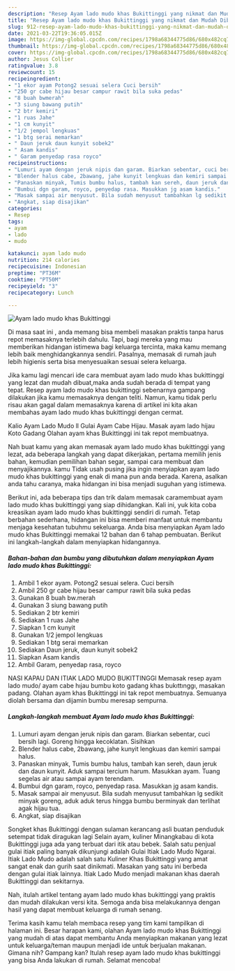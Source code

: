 ```yaml
---
description: "Resep Ayam lado mudo khas Bukittinggi yang nikmat dan Mudah Dibuat"
title: "Resep Ayam lado mudo khas Bukittinggi yang nikmat dan Mudah Dibuat"
slug: 912-resep-ayam-lado-mudo-khas-bukittinggi-yang-nikmat-dan-mudah-dibuat
date: 2021-03-22T19:36:05.015Z
image: https://img-global.cpcdn.com/recipes/1798a68344775d86/680x482cq70/ayam-lado-mudo-khas-bukittinggi-foto-resep-utama.jpg
thumbnail: https://img-global.cpcdn.com/recipes/1798a68344775d86/680x482cq70/ayam-lado-mudo-khas-bukittinggi-foto-resep-utama.jpg
cover: https://img-global.cpcdn.com/recipes/1798a68344775d86/680x482cq70/ayam-lado-mudo-khas-bukittinggi-foto-resep-utama.jpg
author: Jesus Collier
ratingvalue: 3.8
reviewcount: 15
recipeingredient:
- "1 ekor ayam Potong2 sesuai selera Cuci bersih"
- "250 gr cabe hijau besar campur rawit bila suka pedas"
- "8 buah bwmerah"
- "3 siung bawang putih"
- "2 btr kemiri"
- "1 ruas Jahe"
- "1 cm kunyit"
- "1/2 jempol lengkuas"
- "1 btg serai memarkan"
- " Daun jeruk daun kunyit sobek2"
- " Asam kandis"
- " Garam penyedap rasa royco"
recipeinstructions:
- "Lumuri ayam dengan jeruk nipis dan garam. Biarkan sebentar, cuci bersih lagi. Goreng hingga kecoklatan. Sisihkan"
- "Blender halus cabe, 2bawang, jahe kunyit lengkuas dan kemiri sampai halus."
- "Panaskan minyak, Tumis bumbu halus, tambah kan sereh, daun jeruk dan daun kunyit. Aduk sampai tercium harum. Masukkan ayam. Tuang segelas air atau sampai ayam terendam."
- "Bumbui dgn garam, royco, penyedap rasa. Masukkan jg asam kandis."
- "Masak sampai air menyusut. Bila sudah menyusut tambahkan lg sedikit minyak goreng, aduk aduk terus hingga bumbu berminyak dan terlihat agak hijau tua."
- "Angkat, siap disajikan"
categories:
- Resep
tags:
- ayam
- lado
- mudo

katakunci: ayam lado mudo 
nutrition: 214 calories
recipecuisine: Indonesian
preptime: "PT36M"
cooktime: "PT50M"
recipeyield: "3"
recipecategory: Lunch

---
```



![Ayam lado mudo khas Bukittinggi](https://img-global.cpcdn.com/recipes/1798a68344775d86/680x482cq70/ayam-lado-mudo-khas-bukittinggi-foto-resep-utama.jpg)

Di masa  saat ini , anda memang bisa membeli masakan praktis tanpa harus repot memasaknya terlebih dahulu. Tapi, bagi mereka yang mau memberikan hidangan istimewa bagi keluarga tercinta, maka kamu memang lebih baik menghidangkannya sendiri. Pasalnya, memasak di rumah jauh lebih higienis serta bisa menyesuaikan sesuai selera keluarga.

Jika kamu lagi mencari ide cara membuat ayam lado mudo khas bukittinggi yang lezat dan mudah dibuat,maka anda sudah berada di tempat yang tepat. Resep ayam lado mudo khas bukittinggi  sebenarnya gampang dilakukan jika kamu memasaknya dengan teliti. Namun, kamu tidak perlu risau akan gagal dalam memasaknya 
karena di artikel ini kita akan membahas ayam lado mudo khas bukittinggi dengan cermat.  

Kalio Ayam Lado Mudo ll Gulai Ayam Cabe Hijau. Masak ayam lado hijau Koto Gadang Olahan ayam khas Bukittinggi ini tak repot membuatnya.

Nah buat kamu yang akan memasak ayam lado mudo khas bukittinggi yang lezat, ada beberapa langkah yang dapat dikerjakan, pertama memilih jenis bahan, kemudian pemilihan bahan segar, sampai cara membuat dan menyajikannya. kamu Tidak usah pusing jika ingin menyiapkan ayam lado mudo khas bukittinggi yang enak di mana pun anda berada. Karena, asalkan anda  tahu caranya, maka hidangan ini bisa menjadi suguhan yang istimewa.

Berikut ini, ada beberapa tips dan trik dalam memasak caramembuat ayam lado mudo khas bukittinggi yang siap dihidangkan. Kali ini, yuk kita coba kreasikan ayam lado mudo khas bukittinggi sendiri di rumah. Tetap berbahan sederhana, hidangan ini bisa memberi manfaat untuk membantu menjaga kesehatan tubuhmu sekeluarga. Anda bisa menyiapkan Ayam lado mudo khas Bukittinggi memakai 12 bahan dan 6 tahap pembuatan. Berikut ini langkah-langkah dalam menyiapkan hidangannya.

<!--inarticleads1-->

##### Bahan-bahan dan bumbu yang dibutuhkan dalam menyiapkan Ayam lado mudo khas Bukittinggi:

1. Ambil 1 ekor ayam. Potong2 sesuai selera. Cuci bersih
1. Ambil 250 gr cabe hijau besar campur rawit bila suka pedas
1. Gunakan 8 buah bw.merah
1. Gunakan 3 siung bawang putih
1. Sediakan 2 btr kemiri
1. Sediakan 1 ruas Jahe
1. Siapkan 1 cm kunyit
1. Gunakan 1/2 jempol lengkuas
1. Sediakan 1 btg serai memarkan
1. Sediakan  Daun jeruk, daun kunyit sobek2
1. Siapkan  Asam kandis
1. Ambil  Garam, penyedap rasa, royco


NASI KAPAU DAN ITIAK LADO MUDO BUKITTINGGI Memasak resep ayam lado mudo/ ayam cabe hıjau bumbu koto gadang khas bukıttınggı, masakan padang. Olahan ayam khas Bukittinggi ini tak repot membuatnya. Semuanya diolah bersama dan dijamin bumbu meresap sempurna. 

<!--inarticleads2-->

##### Langkah-langkah membuat Ayam lado mudo khas Bukittinggi:

1. Lumuri ayam dengan jeruk nipis dan garam. Biarkan sebentar, cuci bersih lagi. Goreng hingga kecoklatan. Sisihkan
1. Blender halus cabe, 2bawang, jahe kunyit lengkuas dan kemiri sampai halus.
1. Panaskan minyak, Tumis bumbu halus, tambah kan sereh, daun jeruk dan daun kunyit. Aduk sampai tercium harum. Masukkan ayam. Tuang segelas air atau sampai ayam terendam.
1. Bumbui dgn garam, royco, penyedap rasa. Masukkan jg asam kandis.
1. Masak sampai air menyusut. Bila sudah menyusut tambahkan lg sedikit minyak goreng, aduk aduk terus hingga bumbu berminyak dan terlihat agak hijau tua.
1. Angkat, siap disajikan


Songket khas Bukittinggi dengan sulaman kerancang asli buatan penduduk setempat tidak diragukan lagi Selain ayam, kuliner Minangkabau di kota Bukittinggi juga ada yang terbuat dari itik atau bebek. Salah satu penjual gulai itiak paling banyak dikunjungi adalah Gulai Itiak Lado Mudo Ngarai. Itiak Lado Mudo adalah salah satu Kuliner Khas Bukittinggi yang amat sangat enak dan gurih saat dinikmati. Masakan yang satu ini berbeda dengan gulai itiak lainnya. Itiak Lado Mudo menjadi makanan khas daerah Bukittinggi dan sekitarnya. 

Nah, itulah artikel tentang  ayam lado mudo khas bukittinggi  yang praktis dan mudah dilakukan versi kita. Semoga anda bisa melakukannya dengan hasil yang dapat membuat keluarga di rumah senang. 

Terima kasih kamu telah membaca resep yang tim kami tampilkan di halaman ini. Besar harapan kami, olahan  Ayam lado mudo khas Bukittinggi yang mudah di atas dapat membantu Anda menyiapkan makanan yang lezat untuk keluarga/teman maupun menjadi ide untuk berjualan makanan. Gimana nih? Gampang kan? Itulah resep ayam lado mudo khas bukittinggi yang bisa Anda lakukan di rumah. Selamat mencoba!

